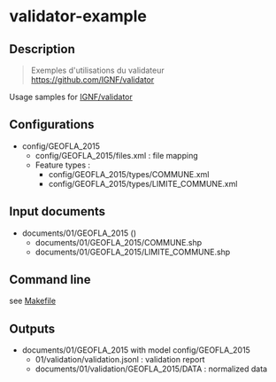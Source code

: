 # validator-example

## Description

> Exemples d'utilisations du validateur https://github.com/IGNF/validator

Usage samples for [IGNF/validator](https://github.com/IGNF/validator)

## Configurations

* config/GEOFLA_2015
    * config/GEOFLA_2015/files.xml : file mapping
    * Feature types :
        * config/GEOFLA_2015/types/COMMUNE.xml
        * config/GEOFLA_2015/types/LIMITE_COMMUNE.xml

## Input documents

* documents/01/GEOFLA_2015 ()
    * documents/01/GEOFLA_2015/COMMUNE.shp
    * documents/01/GEOFLA_2015/LIMITE_COMMUNE.shp

## Command line

see [Makefile](Makefile)

## Outputs

* documents/01/GEOFLA_2015 with model config/GEOFLA_2015
    * 01/validation/validation.jsonl : validation report
    * documents/01/validation/GEOFLA_2015/DATA : normalized data

